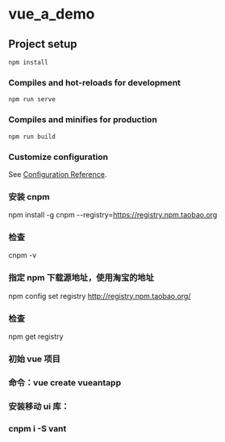 # vue_a_demo

## Project setup
```
npm install
```

### Compiles and hot-reloads for development
```
npm run serve
```

### Compiles and minifies for production
```
npm run build
```

### Customize configuration
See [Configuration Reference](https://cli.vuejs.org/config/).

### 安装 cnpm

npm install -g cnpm --registry=https://registry.npm.taobao.org

### 检查

cnpm -v

### 指定 npm 下载源地址，使用淘宝的地址

npm config set registry http://registry.npm.taobao.org/

### 检查

npm get registry

### 初始 vue 项目

### 命令：vue create vueantapp

### 安装移动 ui 库：

### cnpm i -S vant
